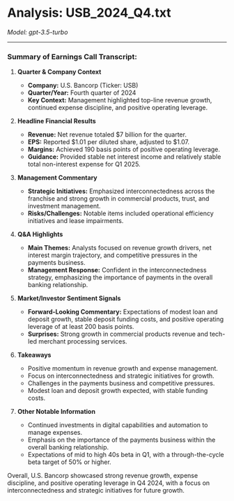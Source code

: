 # Analysis: USB_2024_Q4.txt

*Model: gpt-3.5-turbo*

---

### Summary of Earnings Call Transcript:

1. **Quarter & Company Context**
   - **Company:** U.S. Bancorp (Ticker: USB)
   - **Quarter/Year:** Fourth quarter of 2024
   - **Key Context:** Management highlighted top-line revenue growth, continued expense discipline, and positive operating leverage.

2. **Headline Financial Results**
   - **Revenue:** Net revenue totaled $7 billion for the quarter.
   - **EPS:** Reported $1.01 per diluted share, adjusted to $1.07.
   - **Margins:** Achieved 190 basis points of positive operating leverage.
   - **Guidance:** Provided stable net interest income and relatively stable total non-interest expense for Q1 2025.

3. **Management Commentary**
   - **Strategic Initiatives:** Emphasized interconnectedness across the franchise and strong growth in commercial products, trust, and investment management.
   - **Risks/Challenges:** Notable items included operational efficiency initiatives and lease impairments.

4. **Q&A Highlights**
   - **Main Themes:** Analysts focused on revenue growth drivers, net interest margin trajectory, and competitive pressures in the payments business.
   - **Management Response:** Confident in the interconnectedness strategy, emphasizing the importance of payments in the overall banking relationship.

5. **Market/Investor Sentiment Signals**
   - **Forward-Looking Commentary:** Expectations of modest loan and deposit growth, stable deposit funding costs, and positive operating leverage of at least 200 basis points.
   - **Surprises:** Strong growth in commercial products revenue and tech-led merchant processing services.

6. **Takeaways**
   - Positive momentum in revenue growth and expense management.
   - Focus on interconnectedness and strategic initiatives for growth.
   - Challenges in the payments business and competitive pressures.
   - Modest loan and deposit growth expected, with stable funding costs.

7. **Other Notable Information**
   - Continued investments in digital capabilities and automation to manage expenses.
   - Emphasis on the importance of the payments business within the overall banking relationship.
   - Expectations of mid to high 40s beta in Q1, with a through-the-cycle beta target of 50% or higher.

Overall, U.S. Bancorp showcased strong revenue growth, expense discipline, and positive operating leverage in Q4 2024, with a focus on interconnectedness and strategic initiatives for future growth.